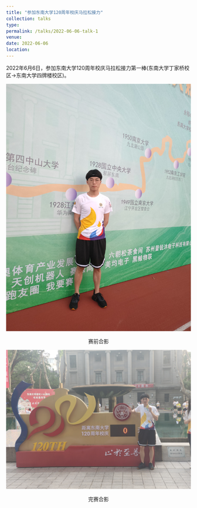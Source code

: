 ```yaml
---
title: "参加东南大学120周年校庆马拉松接力"
collection: talks
type:
permalink: /talks/2022-06-06-talk-1
venue: 
date: 2022-06-06
location:
---
```


2022年6月6日，参加东南大学120周年校庆马拉松接力第一棒(东南大学丁家桥校区->东南大学四牌楼校区)。

![赛前合影](../images/校庆马拉松2.jpg#w50)

<p align="center">赛前合影</p>

![完赛合影](../images/校庆马拉松1.jpg "完赛合影")

<p align="center">完赛合影</p>
